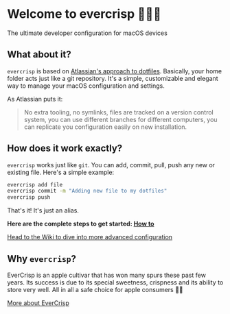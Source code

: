 # Welcome to evercrisp 👨‍💻🚀

The ultimate developer configuration for macOS devices

## What about it?

`evercrisp` is based on [Atlassian's approach to dotfiles](https://www.atlassian.com/git/tutorials/dotfiles). Basically, your home folder acts just like a git repository. It's a simple, customizable and elegant way to manage your macOS configuration and settings.

As Atlassian puts it:

> No extra tooling, no symlinks, files are tracked on a version control system, you can use different branches for different computers, you can replicate you configuration easily on new installation.

## How does it work exactly? 

`evercrisp` works just like `git`. You can add, commit, pull, push any new or existing file. Here's a simple example:

```sh
evercrisp add file
evercrisp commit -m "Adding new file to my dotfiles"
evercrisp push
```

That's it! It's just an alias.

**Here are the complete steps to get started: [How to](https://github.com/r4dixx/evercrisp/wiki/1.-Home#1-howto)**

[Head to the Wiki to dive into more advanced configuration](https://github.com/r4dixx/evercrisp/wiki)

## Why `evercrisp`?

EverCrisp is an apple cultivar that has won many spurs these past few years. Its success is due to its special sweetness, crispness and its ability to store very well. All in all a safe choice for apple consumers 🍎😋

[More about EverCrisp](https://en.wikipedia.org/wiki/EverCrisp)

